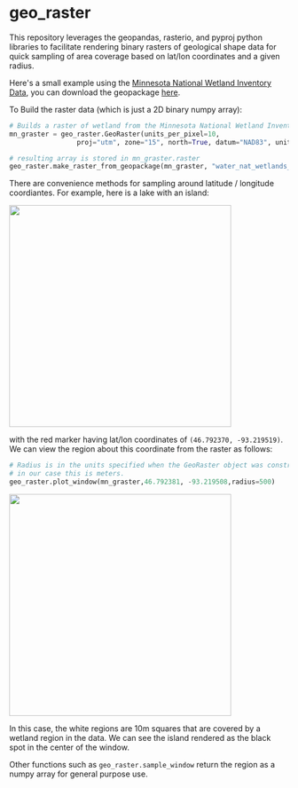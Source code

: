 # geo_raster
This repository leverages the geopandas, rasterio, and pyproj python libraries to facilitate rendering binary rasters of geological shape data for quick sampling of area coverage based on lat/lon coordinates and a given radius.

Here's a small example using the [Minnesota National Wetland Inventory Data](https://gisdata.mn.gov/dataset/water-nat-wetlands-inv-2009-2014),
you can download the geopackage [here](https://resources.gisdata.mn.gov/pub/gdrs/data/pub/us_mn_state_dnr/water_nat_wetlands_inv_2009_2014/gpkg_water_nat_wetlands_inv_2009_2014.zip).

To Build the raster data (which is just a 2D binary numpy array):
```python
# Builds a raster of wetland from the Minnesota National Wetland Inventory Data
mn_graster = geo_raster.GeoRaster(units_per_pixel=10,
                 proj="utm", zone="15", north=True, datum="NAD83", units="m")

# resulting array is stored in mn_graster.raster
geo_raster.make_raster_from_geopackage(mn_graster, "water_nat_wetlands_inv_2009-2014.gpkg", retain_geopackage=False)
```

There are convenience methods for sampling around latitude / longitude coordiantes. For example,
here is a lake with an island:

<img src="https://i.imgur.com/Xw1xRQD.jpg" width=400)></img>

with the red marker having lat/lon coordinates of ```(46.792370, -93.219519)```.
We can view the region about this coordinate from the raster as follows:

```python
# Radius is in the units specified when the GeoRaster object was constructed,
# in our case this is meters.
geo_raster.plot_window(mn_graster,46.792381, -93.219508,radius=500)
```
<img src="https://i.imgur.com/fT5szGw.png" width=400></img>

In this case, the white regions are 10m squares that are covered by a wetland region in the data.
We can see the island rendered as the black spot in the center of the window.

Other functions such as ```geo_raster.sample_window``` return the region as a numpy array
for general purpose use.
